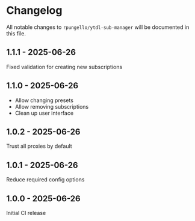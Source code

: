 # Changelog

All notable changes to `rpungello/ytdl-sub-manager` will be documented in this file.

## 1.1.1 - 2025-06-26

Fixed validation for creating new subscriptions

## 1.1.0 - 2025-06-26

- Allow changing presets
- Allow removing subscriptions
- Clean up user interface

## 1.0.2 - 2025-06-26

Trust all proxies by default

## 1.0.1 - 2025-06-26

Reduce required config options

## 1.0.0 - 2025-06-26

Initial CI release
